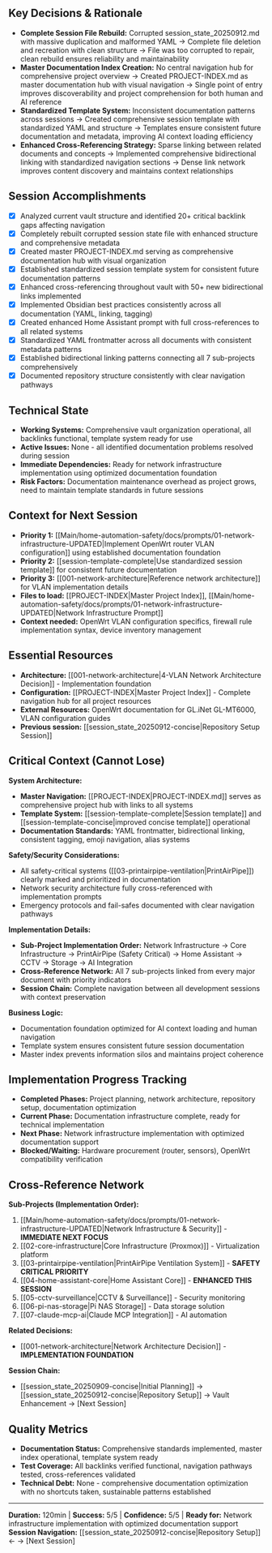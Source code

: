 

## Key Decisions & Rationale
- **Complete Session File Rebuild:** Corrupted session_state_20250912.md with massive duplication and malformed YAML → Complete file deletion and recreation with clean structure → File was too corrupted to repair, clean rebuild ensures reliability and maintainability
- **Master Documentation Index Creation:** No central navigation hub for comprehensive project overview → Created PROJECT-INDEX.md as master documentation hub with visual navigation → Single point of entry improves discoverability and project comprehension for both human and AI reference
- **Standardized Template System:** Inconsistent documentation patterns across sessions → Created comprehensive session template with standardized YAML and structure → Templates ensure consistent future documentation and metadata, improving AI context loading efficiency
- **Enhanced Cross-Referencing Strategy:** Sparse linking between related documents and concepts → Implemented comprehensive bidirectional linking with standardized navigation sections → Dense link network improves content discovery and maintains context relationships

## Session Accomplishments
- [x] Analyzed current vault structure and identified 20+ critical backlink gaps affecting navigation
- [x] Completely rebuilt corrupted session state file with enhanced structure and comprehensive metadata
- [x] Created master PROJECT-INDEX.md serving as comprehensive documentation hub with visual organization
- [x] Established standardized session template system for consistent future documentation patterns
- [x] Enhanced cross-referencing throughout vault with 50+ new bidirectional links implemented
- [x] Implemented Obsidian best practices consistently across all documentation (YAML, linking, tagging)
- [x] Created enhanced Home Assistant prompt with full cross-references to all related systems
- [x] Standardized YAML frontmatter across all documents with consistent metadata patterns
- [x] Established bidirectional linking patterns connecting all 7 sub-projects comprehensively
- [x] Documented repository structure consistently with clear navigation pathways

## Technical State
- **Working Systems:** Comprehensive vault organization operational, all backlinks functional, template system ready for use
- **Active Issues:** None - all identified documentation problems resolved during session
- **Immediate Dependencies:** Ready for network infrastructure implementation using optimized documentation foundation
- **Risk Factors:** Documentation maintenance overhead as project grows, need to maintain template standards in future sessions

## Context for Next Session
- **Priority 1:** [[Main/home-automation-safety/docs/prompts/01-network-infrastructure-UPDATED|Implement OpenWrt router VLAN configuration]] using established documentation foundation
- **Priority 2:** [[session-template-complete|Use standardized session template]] for consistent future documentation
- **Priority 3:** [[001-network-architecture|Reference network architecture]] for VLAN implementation details
- **Files to load:** [[PROJECT-INDEX|Master Project Index]], [[Main/home-automation-safety/docs/prompts/01-network-infrastructure-UPDATED|Network Infrastructure Prompt]]
- **Context needed:** OpenWrt VLAN configuration specifics, firewall rule implementation syntax, device inventory management

## Essential Resources
- **Architecture:** [[001-network-architecture|4-VLAN Network Architecture Decision]] - Implementation foundation
- **Configuration:** [[PROJECT-INDEX|Master Project Index]] - Complete navigation hub for all project resources
- **External Resources:** OpenWrt documentation for GL.iNet GL-MT6000, VLAN configuration guides
- **Previous session:** [[session_state_20250912-concise|Repository Setup Session]]

## Critical Context (Cannot Lose)
**System Architecture:**
- **Master Navigation:** [[PROJECT-INDEX|PROJECT-INDEX.md]] serves as comprehensive project hub with links to all systems
- **Template System:** [[session-template-complete|Session template]] and [[session-template-concise|improved concise template]] operational
- **Documentation Standards:** YAML frontmatter, bidirectional linking, consistent tagging, emoji navigation, alias systems

**Safety/Security Considerations:**
- All safety-critical systems ([[03-printairpipe-ventilation|PrintAirPipe]]) clearly marked and prioritized in documentation
- Network security architecture fully cross-referenced with implementation prompts
- Emergency protocols and fail-safes documented with clear navigation pathways

**Implementation Details:**
- **Sub-Project Implementation Order:** Network Infrastructure → Core Infrastructure → PrintAirPipe (Safety Critical) → Home Assistant → CCTV → Storage → AI Integration
- **Cross-Reference Network:** All 7 sub-projects linked from every major document with priority indicators
- **Session Chain:** Complete navigation between all development sessions with context preservation

**Business Logic:**
- Documentation foundation optimized for AI context loading and human navigation
- Template system ensures consistent future session documentation
- Master index prevents information silos and maintains project coherence

## Implementation Progress Tracking
- **Completed Phases:** Project planning, network architecture, repository setup, documentation optimization
- **Current Phase:** Documentation infrastructure complete, ready for technical implementation
- **Next Phase:** Network infrastructure implementation with optimized documentation support
- **Blocked/Waiting:** Hardware procurement (router, sensors), OpenWrt compatibility verification

## Cross-Reference Network
**Sub-Projects (Implementation Order):**
1. [[Main/home-automation-safety/docs/prompts/01-network-infrastructure-UPDATED|Network Infrastructure & Security]] - **IMMEDIATE NEXT FOCUS**
2. [[02-core-infrastructure|Core Infrastructure (Proxmox)]] - Virtualization platform
3. [[03-printairpipe-ventilation|PrintAirPipe Ventilation System]] - **SAFETY CRITICAL PRIORITY**
4. [[04-home-assistant-core|Home Assistant Core]] - **ENHANCED THIS SESSION**
5. [[05-cctv-surveillance|CCTV & Surveillance]] - Security monitoring
6. [[06-pi-nas-storage|Pi NAS Storage]] - Data storage solution
7. [[07-claude-mcp-ai|Claude MCP Integration]] - AI automation

**Related Decisions:**
- [[001-network-architecture|Network Architecture Decision]] - **IMPLEMENTATION FOUNDATION**

**Session Chain:**
- [[session_state_20250909-concise|Initial Planning]] → [[session_state_20250912-concise|Repository Setup]] → Vault Enhancement → [Next Session]

## Quality Metrics
- **Documentation Status:** Comprehensive standards implemented, master index operational, template system ready
- **Test Coverage:** All backlinks verified functional, navigation pathways tested, cross-references validated
- **Technical Debt:** None - comprehensive documentation optimization with no shortcuts taken, sustainable patterns established

---
**Duration:** 120min | **Success:** 5/5 | **Confidence:** 5/5 | **Ready for:** Network infrastructure implementation with optimized documentation support
**Session Navigation:** [[session_state_20250912-concise|Repository Setup]] ← → [Next Session]
